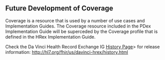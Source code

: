<!-- StructureDefinition-hrex-coverage-intro.md {% comment %}
*****************************************************************************************
*                            WARNING: DO NOT EDIT THIS FILE                             *
*                                                                                       *
* This file is generated by SUSHI. Any edits you make to this file will be overwritten. *
*                                                                                       *
* To change the contents of this file, edit the original source file at:                *
* ig-data/input/pagecontent/StructureDefinition-hrex-coverage-intro.md                  *
*****************************************************************************************
{% endcomment %} -->
## Future Development of Coverage 

Coverage is a resource that is used by a number of use cases and 
Implementation Guides. The Coverage resource included in the PDex
Implementation Guide will be superceded by the Coverage profile 
that is defined in the HRex Implementation Guide.

<p id="publish-box">
Check the Da Vinci Health Record Exchange IG <a href="http://hl7.org/fhir/us/davinci-hrex/history.html">History Page</a>> for release information: <a href="http://hl7.org/fhir/us/davinci-hrex/history.html">http://hl7.org/fhir/us/davinci-hrex/history.html</a>
</p>
